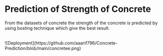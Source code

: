 # Prediction of Strength of Concrete
From the datasets of concrete the strength of the concrete is predicted by using bosting technique which give the best result.

<br>
![Deployment](https://github.com/aaarif796/Concrete-Prediction/blob/main/concretee.png)
 
